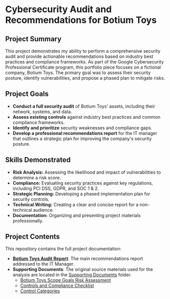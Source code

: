 # **Cybersecurity Audit and Recommendations for Botium Toys**

## **Project Summary**

This project demonstrates my ability to perform a comprehensive security audit and provide actionable recommendations based on industry best practices and compliance frameworks. As part of the Google Cybersecurity Professional Certificate program, this portfolio piece focuses on a fictional company, Botium Toys. The primary goal was to assess their security posture, identify vulnerabilities, and propose a phased plan to mitigate risks.

## **Project Goals**

* **Conduct a full security audit** of Botium Toys' assets, including their network, systems, and data.  
* **Assess existing controls** against industry best practices and common compliance frameworks.  
* **Identify and prioritize** security weaknesses and compliance gaps.  
* **Develop a professional recommendations report** for the IT manager that outlines a strategic plan for improving the company's security posture.

## **Skills Demonstrated**

* **Risk Analysis:** Assessing the likelihood and impact of vulnerabilities to determine a risk score.  
* **Compliance:** Evaluating security practices against key regulations, including PCI DSS, GDPR, and SOC 1 & 2\.  
* **Strategic Planning:** Developing a phased implementation plan for security controls.  
* **Technical Writing:** Creating a clear and concise report for a non-technical audience.  
* **Documentation:** Organizing and presenting project materials professionally.

## **Project Contents**

This repository contains the full project documentation:

* [**Botium Toys Audit Report**](Botium_Toys_Audit_Report.md): The main recommendations report addressed to the IT Manager.  
* **Supporting Documents**: The original source materials used for the analysis are located in the [Supporting Documents](Supporting_Documents) folder.  
  * [Botium Toys Scope Goals Risk Assessment](Supporting_Documents/Botium_Toys_Scope_Goals_Risk_Assessment.pdf)
  * [Controls and Compliance Checklist](Supporting_Documents/Controls_and_Compliance_Checklist.pdf)
  * [Control Categories](Supporting_Documents/Control_Categories.pdf)

